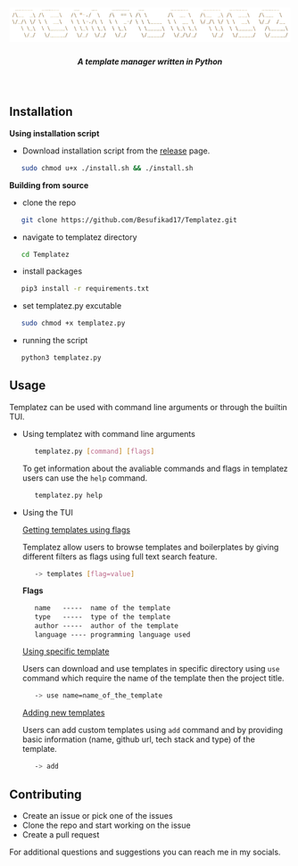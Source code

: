 <h1 align="center">
  <img src="media/logo.png">
  <h5 align="center"> A template manager written in Python </h5>
</h1><br>

## Installation

**Using installation script**

- Download installation script from the [release](https://github.com/Besufikad17/Templatez/releases/download/%23script/install.sh) page.
```bash
   sudo chmod u+x ./install.sh && ./install.sh
```

**Building from source**

- clone the repo
```bash
   git clone https://github.com/Besufikad17/Templatez.git 
```
- navigate to templatez directory
```bash 
   cd Templatez
```
- install packages
```bash
   pip3 install -r requirements.txt
```
- set templatez.py excutable
```bash 
   sudo chmod +x templatez.py   
```
- running the script
```bash
   python3 templatez.py
```

## Usage

Templatez can be used with command line arguments or through the builtin TUI.

- Using templatez with command line arguments

   ```bash
      templatez.py [command] [flags]
   ```
   To get information about the avaliable commands and flags in templatez users can use the `help` command. 

   ```bash
      templatez.py help
   ```

- Using the TUI

   <u>Getting templates using flags</u>

   Templatez allow users to browse templates and boilerplates by giving different filters as flags using full text search feature.

   ```bash
      -> templates [flag=value]
   ``` 
   **Flags** <br>
   ```
      name   -----  name of the template 
      type   -----  type of the template 
      author -----  author of the template 
      language ---- programming language used 
   ```

   <u>Using specific template</u>

   Users can download and use templates in specific directory using `use` command which require the name of the template then the project title.

   ```bash
      -> use name=name_of_the_template
   ``` 
  
   <u>Adding new templates</u>

   Users can add custom templates using `add` command and by providing basic information (name, github url, tech stack and type) of the template.

   ```bash
      -> add
   ``` 

## Contributing

- Create an issue or pick one of the issues
- Clone the repo and start working on the issue
- Create a pull request 

For additional questions and suggestions you can reach me in my socials.
   




